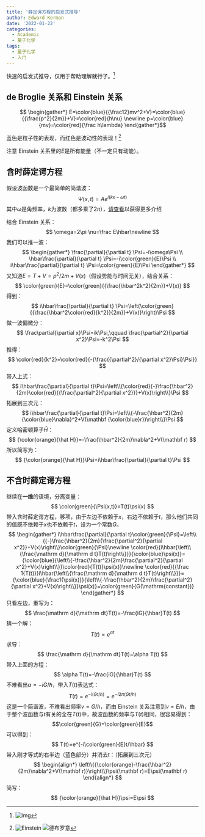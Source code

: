 ```yaml
---
title: '薛定谔方程的启发式推导'
author: Edward Kerman
date: '2022-01-22'
categories:
  - Academic
  - 量子化学
tags:
  - 量子化学
  - 入门
---
```


快速的启发式推导，仅用于帮助理解~~就行了~~。[^1]

[^1]:![img](https://tva1.sinaimg.cn/large/008i3skNly1gyq851ovu8j30hf0qzwgc.jpg)

## de Broglie 关系和 Einstein 关系

$$ \begin{gather*} E=\color{blue}{{\frac12}mv^2+V}=\color{blue}{{\frac{p^2}{2m}}+V}=\color{red}{h\nu} \newline
p=\color{blue}{mv}=\color{red}{\frac h\lambda} \end{gather*}$$

蓝色是粒子性的表现，而红色是波动性的表现！[^2]

[^2]:![Einstein](https://tva1.sinaimg.cn/large/008i3skNly1gyq8ems0nlj307d07oglw.jpg) ![德布罗意](https://tva1.sinaimg.cn/large/008i3skNly1gyq8g0aewxj30920doglz.jpg)

注意 Einstein 关系里的$E$是所有能量（不一定只有动能）。

## 含时薛定谔方程

假设波函数是一个最简单的简谐波：
$$
\Psi(x,t)=Ae^{i(kx-\omega t)}
$$
其中$\omega$是角频率，$k$为波数（都多乘了$2\pi$），[请查看](https://www.animations.physics.unsw.edu.au/jw/travelling_sine_wave.htm)以获得更多介绍

结合 Einstein 关系：
$$
\omega=2\pi \nu=\frac E\hbar\newline
$$
我们可以推一波：
$$
\begin{gather*}
\frac{\partial}{\partial t} \Psi=-i\omega\Psi \\ \hbar\frac{\partial}{\partial t} \Psi=-i\color{green}{E}\Psi \\ i\hbar\frac{\partial}{\partial t} \Psi=\color{green}{E}\Psi
\end{gather*}
$$
又知道$E=T+V=p^2/2m+V(x)$（假设势能与时间无关），结合关系：
$$
\color{green}{E}=\color{green}{{\frac{\hbar^2k^2}{2m}}+V(x)}
$$
得到：
$$
i\hbar\frac{\partial}{\partial t} \Psi=\left(\color{green}{{\frac{\hbar^2\color{red}{k^2}}{2m}}+V(x)}\right)\Psi
$$
做一波偏微分：
$$
\frac\partial{\partial x}\Psi=ik\Psi,\qquad \frac{\partial^2}{\partial x^2}\Psi=-k^2\Psi
$$
推得：
$$
\color{red}{k^2}=\color{red}{-{\frac{{\partial^2}/{\partial x^2}\Psi}\Psi}}
$$
带入上式：
$$
i\hbar\frac{\partial}{\partial t}\Psi=\left\\{\color{red}{-}\frac{\hbar^2}{2m}\color{red}{{\frac{\partial^2}{\partial x^2}}}+V(x)\right\\}\Psi
$$
拓展到三次元：
$$
i\hbar\frac{\partial}{\partial t}\Psi=\left\\{-\frac{\hbar^2}{2m}{\color{blue}\nabla}^2+V(\mathbf {\color{blue}r})\right\\}\Psi
$$
定义哈密顿算子$\hat H$：
$$
{\color{orange}{\hat H}}=-\frac{\hbar^2}{2m}\nabla^2+V(\mathbf r)
$$
所以简写为：
$$
{\color{orange}{\hat H}}\Psi=i\hbar\frac{\partial}{\partial t}\Psi
$$

## 不含时薛定谔方程

继续在**一维**的语境，分离变量：
$$
\color{green}{\Psi(x,t)}=T(t)\psi(x)
$$
带入含时薛定谔方程，移项，由于左边不依赖于$x$，右边不依赖于$t$，那么他们共同的值既不依赖于$x$也不依赖于$t$，设为一个常数$G$。
$$
\begin{gather*}
i\hbar\frac{\partial}{\partial t}\color{green}{\Psi}=\left\\{{-}\frac{\hbar^2}{2m}{\frac{\partial^2}{\partial x^2}}+V(x)\right\\}\color{green}{\Psi}\newline
\color{red}{i\hbar{\left\\{\frac{\mathrm d}{\mathrm d t}T(t)\right\\}}}{\color{blue}\psi(x)}={\color{blue}{\left\\{-\frac{\hbar^2}{2m}\frac{\partial^2}{\partial x^2}+V(x)\right\\}}\color{red}{T(t)}\psi(x)}\newline
\color{red}{{\frac 1{T(t)}}i\hbar{\left\\{\frac{\mathrm d}{\mathrm d t}T(t)\right\\}}}={\color{blue}{\frac1{\psi(x)}}{\left\\{-\frac{\hbar^2}{2m}\frac{\partial^2}{\partial x^2}+V(x)\right\\}}\psi(x)}=\color{green}{G(\mathrm{constant})}
\end{gather*}
$$
只看左边，重写为：
$$
\frac{\mathrm d}{\mathrm dt}T(t)=-\frac{iG}{\hbar}T(t)
$$
猜一个解：
$$
T(t)=e^{\alpha t}
$$
求导：
$$
\frac{\mathrm d}{\mathrm dt}T(t)=\alpha T(t)
$$
带入上面的方程：
$$
\alpha T(t)=-\frac{iG}{\hbar}T(t)
$$
不难看出$\alpha=-iG/\hbar$，带入$T(t)$表达式：
$$
T(t)=e^{-i(Gt/\hbar)}=e^{-i2\pi(Gt/{h})}
$$
这是一个简谐波，不难看出频率$v=G/h$，而由 Einstein 关系注意到$v=E/h$，由于整个波函数与$t$有关的全在$T(t)$中，故波函数的频率与$T(t)$相同，很容易得到：
$$\color{green}{G}=\color{green}{E}$$
可以得到：
$$
T(t)=e^{-i\color{green}{E}t/\hbar}
$$
$$$$
带入刚才等式的右半边（蓝色部分）并消去$t$：（拓展到三次元）
$$
\begin{align*}
\left\\{{\color{orange}-\frac{\hbar^2}{2m}\nabla^2+V(\mathbf r)}\right\\}\psi(\mathbf r)=E\psi(\mathbf r)
\end{align*}
$$
简写：
$$
{\color{orange}{\hat H}}\psi=E\psi
$$

